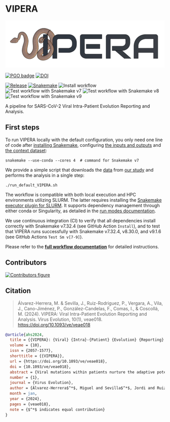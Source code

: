 # VIPERA

<p align="center">
  <img src="logo.jpg" title="VIPERA logo">
</p>

[![PGO badge](https://img.shields.io/badge/PathoGenOmics-Lab-yellow.svg)](https://pathogenomics.github.io/)
[![DOI](https://img.shields.io/badge/Virus_Evolution-10.1093/ve/veae018-387088.svg)](https://doi.org/10.1093/ve/veae018)

[![Release](https://img.shields.io/github/v/release/PathoGenOmics-Lab/VIPERA)](https://github.com/PathoGenOmics-Lab/VIPERA/releases)
[![Snakemake](https://img.shields.io/badge/Snakemake-≥7.19-brightgreen.svg?style=flat)](https://snakemake.readthedocs.io)
![Install workflow](https://github.com/PathoGenOmics-Lab/VIPERA/actions/workflows/install.yml/badge.svg)
![Test workflow with Snakemake v7](https://github.com/PathoGenOmics-Lab/VIPERA/actions/workflows/test_v7.yml/badge.svg)
![Test workflow with Snakemake v8](https://github.com/PathoGenOmics-Lab/VIPERA/actions/workflows/test_v8.yml/badge.svg)
![Test workflow with Snakemake v9](https://github.com/PathoGenOmics-Lab/VIPERA/actions/workflows/test_v9.yml/badge.svg)

A pipeline for SARS-CoV-2 Viral Intra-Patient Evolution Reporting and Analysis.

## First steps

To run VIPERA locally with the default configuration, you only need one line of code after
[installing Snakemake](https://snakemake.readthedocs.io/en/stable/getting_started/installation.html),
configuring [the inputs and outputs](config/README.md#inputs-and-outputs) and
[the context dataset](config/README.md#automated-construction-of-a-context-dataset):

```shell
snakemake --use-conda --cores 4  # command for Snakemake v7
```

We provide a simple script that downloads the [data](https://doi.org/10.20350/digitalCSIC/15648) from [our study](https://doi.org/10.1093/ve/veae018)
and performs the analysis in a single step:

```shell
./run_default_VIPERA.sh
```

The workflow is compatible with both local execution and HPC environments utilizing SLURM.
The latter requires installing the [Snakemake executor plugin for SLURM](https://snakemake.github.io/snakemake-plugin-catalog/plugins/executor/slurm.html).
It supports dependency management through either conda or Singularity, as detailed in the
[run modes documentation](config/README.md#run-modes).

We use continuous integration (CI) to verify that all dependencies install correctly
with Snakemake v7.32.4 (see GitHub Action `Install`), and to test that VIPERA runs
successfully with Snakemake v7.32.4, v8.30.0, and v9.1.6 (see GitHub Actions
`Test Sm v[7-9]`).

Please refer to the [**full workflow documentation**](config/README.md) for detailed instructions.

## Contributors

[![Contributors figure](https://contrib.rocks/image?repo=PathoGenOmics-Lab/VIPERA)](https://github.com/PathoGenOmics-Lab/VIPERA/graphs/contributors)

## Citation

> Álvarez-Herrera, M. & Sevilla, J., Ruiz-Rodriguez, P., Vergara, A., Vila, J., Cano-Jiménez, P., González-Candelas, F., Comas, I., & Coscollá, M. (2024). VIPERA: Viral Intra-Patient Evolution Reporting and Analysis. Virus Evolution, 10(1), veae018. https://doi.org/10.1093/ve/veae018

```bibtex
@article{ahs2024,
  title = {{VIPERA}: {Viral} {Intra}-{Patient} {Evolution} {Reporting} and {Analysis}},
  volume = {10},
  issn = {2057-1577},
  shorttitle = {{VIPERA}},
  url = {https://doi.org/10.1093/ve/veae018},
  doi = {10.1093/ve/veae018},
  abstract = {Viral mutations within patients nurture the adaptive potential of severe acute respiratory syndrome coronavirus 2 (SARS-CoV-2) during chronic infections, which are a potential source of variants of concern. However, there is no integrated framework for the evolutionary analysis of intra-patient SARS-CoV-2 serial samples. Herein, we describe Viral Intra-Patient Evolution Reporting and Analysis (VIPERA), a new software that integrates the evaluation of the intra-patient ancestry of SARS-CoV-2 sequences with the analysis of evolutionary trajectories of serial sequences from the same viral infection. We have validated it using positive and negative control datasets and have successfully applied it to a new case, which revealed population dynamics and evidence of adaptive evolution. VIPERA is available under a free software license at https://github.com/PathoGenOmics-Lab/VIPERA.},
  number = {1},
  journal = {Virus Evolution},
  author = {Álvarez-Herrera$^*$, Miguel and Sevilla$^*$, Jordi and Ruiz-Rodriguez, Paula and Vergara, Andrea and Vila, Jordi and Cano-Jiménez, Pablo and González-Candelas, Fernando and Comas, Iñaki and Coscollá, Mireia},
  month = jan,
  year = {2024},
  pages = {veae018},
  note = {$^*$ indicates equal contribution}
}
```
